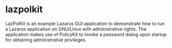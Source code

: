 # lazpolkit
LazPolKit is an example Lazarus GUI application to demonstrate how to run a Lazarus application on GNU/Linux with administrative rights. The application makes use of PolicyKit to invoke a password dialog upon startup for obtaining administrative privileges.
